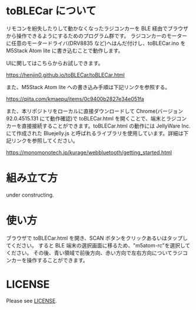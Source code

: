 # toBLECar について

リモコンを紛失したりして動かなくなったラジコンカーを BLE 経由でブラウザから操作できるようにするためのプログラム群です。
ラジコンカーのモーターに任意のモータードライバ(DRV8835 など)へはんだ付けし、toBLECar.ino を M5Stack Atom lite に書き込むことで動作します。

UIに関してはこちらからお試しできます。

https://henjin0.github.io/toBLECar/toBLECar.html


また、M5Stack Atom lite への書き込み手順は下記リンクを参照する。

https://qiita.com/kmaepu/items/0c9400b2827e34e051fa

また、本リポジトリをローカルに直接ダウンロードして Chrome(バージョン 92.0.4515.131 にて動作確認)で toBLECar.html を開くことで、端末とラジコンカーを直接接続することができます。toBLECar.html の動作には JellyWare Inc.にて作成された Bluejelly.js と呼ばれるライブラリを使用しています。詳細は下記リンクを参照してください。

https://monomonotech.jp/kurage/webbluetooth/getting_started.html

# 組み立て方

under constructing.

# 使い方

ブラウザで toBLECar.html を開き、SCAN ボタンをクリックあるいはタップしてください。
すると BLE 端末の選択画面に移るため、"m5atom-rc"を選択してください。
その後、青い領域で前後方向、赤い方向で左右方向についてラジコンカーを操作することができます。

# LICENSE

Please see [LICENSE](LICENSE).
